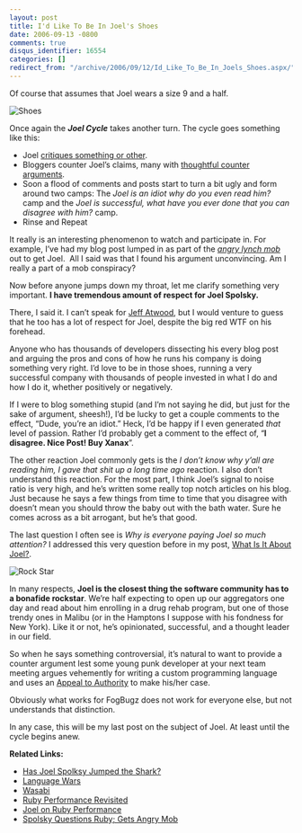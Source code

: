 ```yaml
---
layout: post
title: I'd Like To Be In Joel's Shoes
date: 2006-09-13 -0800
comments: true
disqus_identifier: 16554
categories: []
redirect_from: "/archive/2006/09/12/Id_Like_To_Be_In_Joels_Shoes.aspx/"
---
```


Of course that assumes that Joel wears a size 9 and a half.

![Shoes](http://haacked.com/images/haacked_com/WindowsLiveWriter/IdLikeToBeInJoelsShoes_F874/BlackBoots6.jpg)

Once again the ***Joel Cycle*** takes another turn. The cycle goes something like this:

-   Joel [critiques something or other](http://www.joelonsoftware.com/items/2006/09/12.html).
-   Bloggers counter Joel’s claims, many with [thoughtful counter  arguments](http://haacked.com/archive/2006/09/12/Joel_On_Ruby_Performance.aspx).
-   Soon a flood of comments and posts start to turn a bit ugly and form around two camps: The *Joel is an idiot why do you even read him?* camp and the *Joel is successful, what have you ever done that you can disagree with him?* camp.
-   Rinse and Repeat

It really is an interesting phenomenon to watch and participate in. For example, I’ve had my blog post lumped in as part of the *[angry lynch mob](http://voxpopdesign.com/bloomburst/1/2006/09/spolsky-questions-ruby-gets-angry-mob.cfm)* out
to get Joel.  All I said was that I found his argument unconvincing. Am I really a part of a mob conspiracy?

Now before anyone jumps down my throat, let me clarify something very important. **I have tremendous amount of respect for Joel Spolsky.**

There, I said it. I can’t speak for [Jeff Atwood](http://www.codinghorror.com/blog/archives/000679.html), but I would venture to guess that he too has a lot of respect for Joel, despite the big red WTF on his forehead.

Anyone who has thousands of developers dissecting his every blog post and arguing the pros and cons of how he runs his company is doing something very right. I’d love to be in those shoes, running a very successful company with thousands of people invested in what I do and how I do it, whether positively or negatively.

If I were to blog something stupid (and I’m not saying he did, but just for the sake of argument, sheesh!), I’d be lucky to get a couple comments to the effect, “Dude, you’re an idiot.” Heck, I’d be happy if I even generated *that* level of passion. Rather I’d probably get a comment to the effect of, “**I disagree. Nice Post! Buy Xanax**”.

The other reaction Joel commonly gets is the *I don’t know why y’all are reading him, I gave that shit up a long time ago* reaction. I also don’t understand this reaction. For the most part, I think Joel’s signal to noise ratio is very high, and he’s written some really top notch articles on his blog. Just because he says a few things from time to
time that you disagree with doesn’t mean you should throw the baby out with the bath water. Sure he comes across as a bit arrogant, but he’s that good.

The last question I often see is *Why is everyone paying Joel so much attention?* I addressed this very question before in my post, [What Is It About Joel?](http://haacked.com/archive/2005/08/18/9543.aspx).

![Rock Star](http://www.chicagoist.com/attachments/chicagoist_julene/2006_03_rockstar.jpg)

In many respects, **Joel is the closest thing the software community has to a bonafide rockstar**. We’re half expecting to open up our aggregators one day and read about him enrolling in a drug rehab program, but one of those trendy ones in Malibu (or in the Hamptons I suppose with his fondness for New York). Like it or not, he’s opinionated, successful,
and a thought leader in our field.

So when he says something controversial, it’s natural to want to provide a counter argument lest some young punk developer at your next team meeting argues vehemently for writing a custom programming language and uses an [Appeal to Authority](http://en.wikipedia.org/wiki/Appeal_to_authority) to make his/her case.

Obviously what works for FogBugz does not work for everyone else, but not understands that distinction.

In any case, this will be my last post on the subject of Joel. At least until the cycle begins anew.

**Related Links:**

-   [Has Joel Spolksy Jumped the
    Shark?](http://www.codinghorror.com/blog/archives/000679.html)
-   [Language Wars](http://www.joelonsoftware.com/items/2006/09/01.html)
-   [Wasabi](http://www.joelonsoftware.com/items/2006/09/01b.html)
-   [Ruby Performance Revisited](http://www.joelonsoftware.com/items/2006/09/12.html)
-   [Joel on Ruby Performance](http://haacked.com/archive/2006/09/12/Joel_On_Ruby_Performance.aspx)
-   [Spolsky Questions Ruby; Gets Angry Mob](http://voxpopdesign.com/bloomburst/1/2006/09/spolsky-questions-ruby-gets-angry-mob.cfm)
